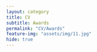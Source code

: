 ```yaml
---
layout: category
title: CV
subtitle: Awards
permalink: "CV/Awards"
feature-img: "assets/img/11.jpg"
hide: true
---
```

